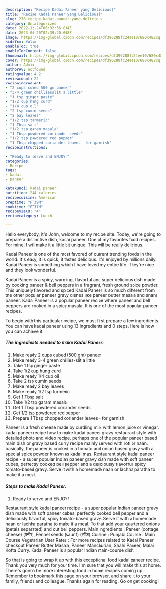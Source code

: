 ```yaml
---
description: "Recipe Kadai Paneer yang Delicious}"
title: "Recipe Kadai Paneer yang Delicious}"
slug: 276-recipe-kadai-paneer-yang-delicious
category: Uncategorized
date: 2022-12-24T06:32:36.834Z
date: 2023-06-20T02:39:20.008Z
image: https://img-global.cpcdn.com/recipes/df396288fc24ee10/680x482cq70/kadai-paneer-recipe-main-photo.jpg
hideToc: false
enableToc: true
enableTocContent: false
thumbnail: https://img-global.cpcdn.com/recipes/df396288fc24ee10/680x482cq70/kadai-paneer-recipe-main-photo.jpg
cover: https://img-global.cpcdn.com/recipes/df396288fc24ee10/680x482cq70/kadai-paneer-recipe-main-photo.jpg
author: Admin
authorAv: notfound
ratingvalue: 4.2
reviewcount: 22
recipeingredient:
- "2 cups cubed 500 gm paneer"
- "3-4 green chilliesslit a little"
- "1 tsp ginger paste"
- "1/2 cup hung curd"
- "1/4 cup oil"
- "2 tsp cumin seeds"
- "2 bay leaves"
- "1/2 tsp turmeric"
- "1 Tbsp salt"
- "1/2 tsp garam masala"
- "1 Tbsp powdered coriander seeds"
- "1/2 tsp powdered red pepper"
- "1 Tbsp chopped coriander leaves  for garnish"
recipeinstructions:

- "Ready to serve and ENJOY!"
categories:
- Recipe
tags:
- kadai
- paneer

katakunci: kadai paneer 
nutrition: 244 calories
recipecuisine: American
preptime: "PT39M"
cooktime: "PT37M"
recipeyield: "4"
recipecategory: Lunch

---
```



Hello everybody, it's John, welcome to my recipe site. Today, we're going to prepare a distinctive dish, kadai paneer. One of my favorites food recipes. For mine, I will make it a little bit unique. This will be really delicious.

Kadai Paneer is one of the most favored of current trending foods in the world. It's easy, it is quick, it tastes delicious. It's enjoyed by millions daily. Kadai Paneer is something which I have loved my entire life. They're nice and they look wonderful.

Kadai Paneer is a spicy, warming, flavorful and super delicious dish made by cooking paneer &amp; bell peppers in a fragrant, fresh ground spice powder. This uniquely flavored and spiced Kadai Paneer is so much different from the other popular paneer gravy dishes like paneer butter masala and shahi paneer. Kadai Paneer is a popular paneer recipe where paneer and bell peppers are cooked in a spicy masala. It is one of the most popular paneer recipes.


To begin with this particular recipe, we must first prepare a few ingredients. You can have kadai paneer using 13 ingredients and 0 steps. Here is how you can achieve it.

<!--inarticleads1-->

##### The ingredients needed to make Kadai Paneer:

1. Make ready 2 cups cubed (500 gm) paneer
1. Make ready 3-4 green chillies-slit a little
1. Take 1 tsp ginger paste
1. Take 1/2 cup hung curd
1. Make ready 1/4 cup oil
1. Take 2 tsp cumin seeds
1. Make ready 2 bay leaves
1. Make ready 1/2 tsp turmeric
1. Get 1 Tbsp salt
1. Take 1/2 tsp garam masala
1. Get 1 Tbsp powdered coriander seeds
1. Get 1/2 tsp powdered red pepper
1. Prepare 1 Tbsp chopped coriander leaves - for garnish


Paneer is a fresh cheese made by curdling milk with lemon juice or vinegar. kadai paneer recipe how to make kadai paneer gravy restaurant style with detailed photo and video recipe. perhaps one of the popular paneer based main dish or gravy based curry recipe mainly served with roti or naan. basically, the paneer is cooked in a tomato and onion based gravy with a special spice powder known as kadai mas. Restaurant style kadai paneer recipe - a super popular Indian paneer gravy dish made with soft paneer cubes, perfectly cooked bell pepper and a deliciously flavorful, spicy tomato-based gravy. Serve it with a homemade naan or lachha paratha to make it a meal. 

<!--inarticleads2-->

##### Steps to make Kadai Paneer:


1. Ready to serve and ENJOY!

Restaurant style kadai paneer recipe - a super popular Indian paneer gravy dish made with soft paneer cubes, perfectly cooked bell pepper and a deliciously flavorful, spicy tomato-based gravy. Serve it with a homemade naan or lachha paratha to make it a meal. To that add your quartered onions (petals separated) and cut bell peppers. Main Ingredients : Paneer (cottage cheese) (पनीर), Fennel seeds (saunf) (सौंफ) Cuisine : Punjabi Course : Main Course Vegetarian User Rates : For more recipes related to Kadai Paneer checkout Paneer Butter Masala, Paneer Manchurian, Shahi Paneer, Malai Kofta Curry. Kadai Paneer is a popular Indian main-course dish. 

So that is going to wrap it up with this exceptional food kadai paneer recipe. Thank you very much for your time. I'm sure that you will make this at home. There's gonna be more interesting food in home recipes coming up. Remember to bookmark this page on your browser, and share it to your family, friends and colleague. Thanks again for reading. Go on get cooking!
